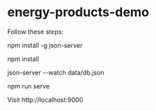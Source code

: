 # energy-products-demo

Follow these steps:

npm install -g json-server

npm install


json-server --watch data/db.json

npm run serve

Visit http://localhost:9000
